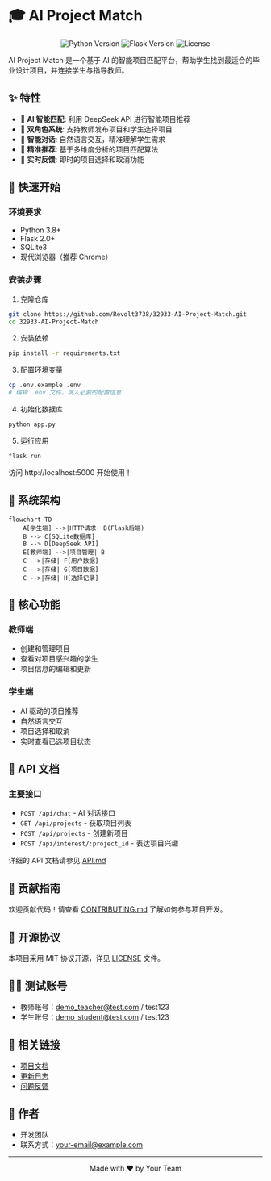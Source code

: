 # 🎓 AI Project Match

<div align="center">

![Python Version](https://img.shields.io/badge/python-3.8+-blue.svg)
![Flask Version](https://img.shields.io/badge/flask-2.0+-green.svg)
![License](https://img.shields.io/badge/license-MIT-blue.svg)

</div>

AI Project Match 是一个基于 AI 的智能项目匹配平台，帮助学生找到最适合的毕业设计项目，并连接学生与指导教师。

## ✨ 特性

- 🤖 **AI 智能匹配**: 利用 DeepSeek API 进行智能项目推荐
- 👥 **双角色系统**: 支持教师发布项目和学生选择项目
- 💬 **智能对话**: 自然语言交互，精准理解学生需求
- 🎯 **精准推荐**: 基于多维度分析的项目匹配算法
- 🔄 **实时反馈**: 即时的项目选择和取消功能

## 🚀 快速开始

### 环境要求

- Python 3.8+
- Flask 2.0+
- SQLite3
- 现代浏览器（推荐 Chrome）

### 安装步骤

1. 克隆仓库
```bash
git clone https://github.com/Revolt3738/32933-AI-Project-Match.git
cd 32933-AI-Project-Match
```

2. 安装依赖
```bash
pip install -r requirements.txt
```

3. 配置环境变量
```bash
cp .env.example .env
# 编辑 .env 文件，填入必要的配置信息
```

4. 初始化数据库
```bash
python app.py
```

5. 运行应用
```bash
flask run
```

访问 http://localhost:5000 开始使用！

## 🔧 系统架构

```mermaid
flowchart TD
    A[学生端] -->|HTTP请求| B(Flask后端)
    B --> C[SQLite数据库]
    B --> D[DeepSeek API]
    E[教师端] -->|项目管理| B
    C -->|存储| F[用户数据]
    C -->|存储| G[项目数据]
    C -->|存储| H[选择记录]
```

## 🎯 核心功能

### 教师端
- 创建和管理项目
- 查看对项目感兴趣的学生
- 项目信息的编辑和更新

### 学生端
- AI 驱动的项目推荐
- 自然语言交互
- 项目选择和取消
- 实时查看已选项目状态

## 📝 API 文档

### 主要接口
- `POST /api/chat` - AI 对话接口
- `GET /api/projects` - 获取项目列表
- `POST /api/projects` - 创建新项目
- `POST /api/interest/:project_id` - 表达项目兴趣

详细的 API 文档请参见 [API.md](docs/API.md)

## 🤝 贡献指南

欢迎贡献代码！请查看 [CONTRIBUTING.md](CONTRIBUTING.md) 了解如何参与项目开发。

## 📄 开源协议

本项目采用 MIT 协议开源，详见 [LICENSE](LICENSE) 文件。

## 🙋‍♂️ 测试账号

- 教师账号：demo_teacher@test.com / test123
- 学生账号：demo_student@test.com / test123

## 🔗 相关链接

- [项目文档](https://github.com/Revolt3738/32933-AI-Project-Match/tree/main/docs)
- [更新日志](https://github.com/Revolt3738/32933-AI-Project-Match/blob/main/CHANGELOG.md)
- [问题反馈](https://github.com/Revolt3738/32933-AI-Project-Match/issues)

## 👥 作者

- 开发团队
- 联系方式：your-email@example.com

---
<div align="center">
Made with ❤️ by Your Team
</div>
